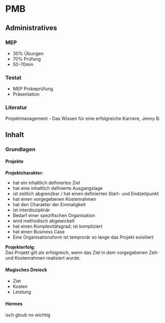 # PMB

## Administratives

### MEP

- 30% Übungen
- 70% Prüfung
- 50-70min

### Testat

- MEP Probeprüfung
- Präsentation

### Literatur

Projektmanagement - Das Wissen für eine erfolgreiche Karriere, Jenny B.

## Inhalt

### Grundlagen

#### Projekte

**Projektcharakter:**

- hat ein inhaltlich definiertes Ziel
- hat eine inhaltlich definierte Ausgangslage
- ist zeitlich abgrenzbar / hat einen definierten Start- und Endzeitpunkt
- hat einen vorgegebenen Kostenrahmen
- hat den Charakter der Einmaligkeit
- ist interdisziplinär
- Bedarf einer spezifischen Organisation
- wird methodisch abgewickelt
- hat einen Komplexitätsgrad; ist kompliziert
- hat einen Business Case
- Eine Organisationsform ist temprorär so lange das Projekt exisitiert

**Projekterfolg**:  
Das Projekt gilt als erfolgreich, wenn das Ziel in dem vorgegebenen Zeit- und Kostenrahmen realisiert wurde.

#### Magisches Dreieck

- Ziet
- Kosten
- Leistung

#### Hermes

isch gloub no wichtig

